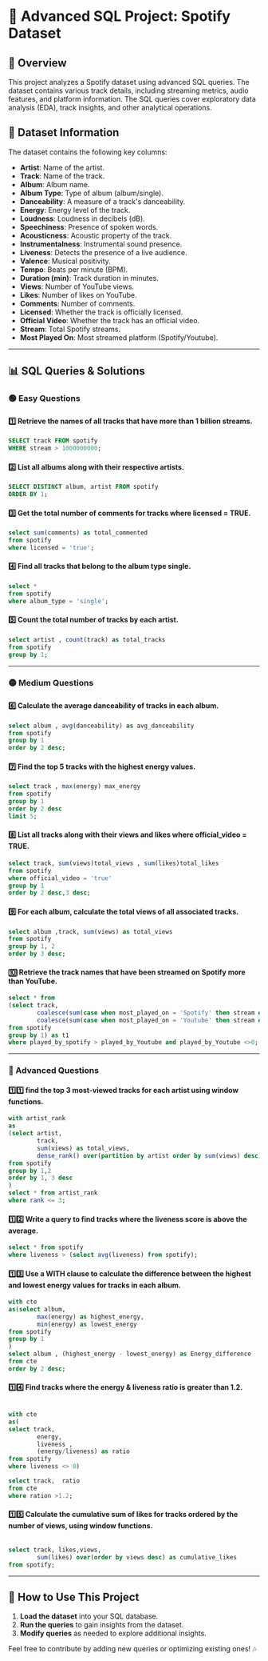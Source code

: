 # 🎵 Advanced SQL Project: Spotify Dataset

## 📌 Overview
This project analyzes a Spotify dataset using advanced SQL queries. The dataset contains various track details, including streaming metrics, audio features, and platform information. The SQL queries cover exploratory data analysis (EDA), track insights, and other analytical operations.

## 📂 Dataset Information
The dataset contains the following key columns:
- **Artist**: Name of the artist.
- **Track**: Name of the track.
- **Album**: Album name.
- **Album Type**: Type of album (album/single).
- **Danceability**: A measure of a track's danceability.
- **Energy**: Energy level of the track.
- **Loudness**: Loudness in decibels (dB).
- **Speechiness**: Presence of spoken words.
- **Acousticness**: Acoustic property of the track.
- **Instrumentalness**: Instrumental sound presence.
- **Liveness**: Detects the presence of a live audience.
- **Valence**: Musical positivity.
- **Tempo**: Beats per minute (BPM).
- **Duration (min)**: Track duration in minutes.
- **Views**: Number of YouTube views.
- **Likes**: Number of likes on YouTube.
- **Comments**: Number of comments.
- **Licensed**: Whether the track is officially licensed.
- **Official Video**: Whether the track has an official video.
- **Stream**: Total Spotify streams.
- **Most Played On**: Most streamed platform (Spotify/Youtube).

---

## 📊 SQL Queries & Solutions

### 🟢 Easy Questions

#### 1️⃣ Retrieve the names of all tracks that have more than 1 billion streams.
```sql
SELECT track FROM spotify
WHERE stream > 1000000000;
```

#### 2️⃣ List all albums along with their respective artists.
```sql
SELECT DISTINCT album, artist FROM spotify
ORDER BY 1;
```

#### 3️⃣ Get the total number of comments for tracks where licensed = TRUE.
```sql
select sum(comments) as total_commented
from spotify
where licensed = 'true';
```

#### 4️⃣ Find all tracks that belong to the album type single.
```sql
select *
from spotify
where album_type = 'single';
```

#### 5️⃣ Count the total number of tracks by each artist.
```sql
select artist , count(track) as total_tracks
from spotify
group by 1;
```

---

### 🟡 Medium Questions

#### 6️⃣ Calculate the average danceability of tracks in each album.
```sql
select album , avg(danceability) as avg_danceability
from spotify
group by 1
order by 2 desc;
```

#### 7️⃣ Find the top 5 tracks with the highest energy values.
```sql
select track , max(energy) max_energy
from spotify
group by 1
order by 2 desc
limit 5;
```

#### 8️⃣ List all tracks along with their views and likes where official_video = TRUE.
```sql
select track, sum(views)total_views , sum(likes)total_likes
from spotify
where official_video = 'true'
group by 1
order by 2 desc,3 desc;
```

#### 9️⃣ For each album, calculate the total views of all associated tracks.
```sql
select album ,track, sum(views) as total_views
from spotify
group by 1, 2
order by 3 desc;
```

#### 🔟 Retrieve the track names that have been streamed on Spotify more than YouTube.

```sql
select * from 
(select track,
		coalesce(sum(case when most_played_on = 'Spotify' then stream end ),0)as played_by_spotify,
		coalesce(sum(case when most_played_on = 'Youtube' then stream end ),0)as played_by_Youtube
from spotify
group by 1) as t1
where played_by_spotify > played_by_Youtube and played_by_Youtube <>0;

```

---

### 🔴 Advanced Questions

#### 1️⃣1️⃣ find the top 3 most-viewed tracks for each artist using window functions.
```sql
with artist_rank
as
(select artist,
		track,
		sum(views) as total_views,
		dense_rank() over(partition by artist order by sum(views) desc) as rank
from spotify
group by 1,2
order by 1, 3 desc
)
select * from artist_rank
where rank <= 3;

```

#### 1️⃣2️⃣ Write a query to find tracks where the liveness score is above the average.
```sql
select * from spotify
where liveness > (select avg(liveness) from spotify);
```

#### 1️⃣3️⃣ Use a WITH clause to calculate the difference between the highest and lowest energy values for tracks in each album.
```sql
with cte
as(select album,
		max(energy) as highest_energy,
		min(energy) as lowest_energy
from spotify
group by 1
) 
select album , (highest_energy - lowest_energy) as Energy_difference 
from cte
order by 2 desc;
```

#### 1️⃣4️⃣ Find tracks where the energy & liveness ratio is greater than 1.2.
```sql

with cte
as(
select track,
		energy, 
		liveness ,
		(energy/liveness) as ratio
from spotify
where liveness <> 0)

select track,  ratio
from cte
where ration >1.2;
```

#### 1️⃣5️⃣ Calculate the cumulative sum of likes for tracks ordered by the number of views, using window functions.

```sql

select track, likes,views,
		sum(likes) over(order by views desc) as cumulative_likes
from spotify;
```

---

## 🚀 How to Use This Project
1. **Load the dataset** into your SQL database.
2. **Run the queries** to gain insights from the dataset.
3. **Modify queries** as needed to explore additional insights.

Feel free to contribute by adding new queries or optimizing existing ones! 🎶

